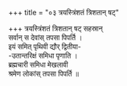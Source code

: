 +++
title = "०३ त्रयस्त्रिंशतं त्रिशतान् षट्"

+++
त्रयस्त्रिंशतं त्रिशतान् षट् सहस्रान्  
सर्वान् स देवांस् तपसा पिपर्ति ।  
इयं समित् पृथिवी द्यौर् द्वितीया-  
-उतान्तरिक्षं समिधा पृणाति ।  
ब्रह्मचारी समिधा मेखलावी  
श्रमेण लोकांस् तपसा पिपर्ति ॥